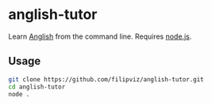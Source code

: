 # anglish-tutor

Learn [Anglish](https://anglish.org/wiki/Anglish) from the command line. Requires [node.js](https://nodejs.org/).

## Usage

```bash
git clone https://github.com/filipviz/anglish-tutor.git
cd anglish-tutor
node .
```
